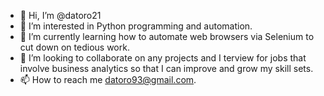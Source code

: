 - 👋 Hi, I’m @datoro21
- 👀 I’m interested in Python programming and automation. 
- 🌱 I’m currently learning how to automate web browsers via Selenium to cut down on tedious work. 
- 💞️ I’m looking to collaborate on any projects and I terview for jobs that involve business analytics so that I 
     can improve and grow my skill sets. 
- 📫 How to reach me datoro93@gmail.com.

<!---
datoro21/datoro21 is a ✨ special ✨ repository because its `README.md` (this file) appears on your GitHub profile.
You can click the Preview link to take a look at your changes.
--->
